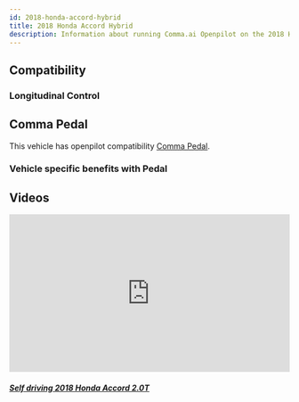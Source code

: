 ```yaml
---
id: 2018-honda-accord-hybrid
title: 2018 Honda Accord Hybrid
description: Information about running Comma.ai Openpilot on the 2018 Honda Accord Hybrid
---
```



## Compatibility

### Longitudinal Control



## Comma Pedal

This vehicle has openpilot compatibility [Comma Pedal](/hardware/pedal).

### Vehicle specific benefits with Pedal



## Videos

<div class="card-deck">
<div class="card">
<div class="card-image">
<div class="embed-responsive embed-responsive-16by9">
<div style="left: 0; width: 100%; height: 0; position: relative; padding-bottom: 56.2493%;"><iframe src="https://www.youtube.com/embed/1zCtj3ckGFo?rel=0&amp;showinfo=0" style="border: 0; top: 0; left: 0; width: 100%; height: 100%; position: absolute;" allowfullscreen scrolling="no"></iframe></div>
</div>
</div>
<div class="card-body">
<h5 class="card-title"><a href="https://www.youtube.com/watch?v&#x3D;1zCtj3ckGFo" target="_blank">Self driving 2018 Honda Accord 2.0T</a></h5>

</div>
</div>
</div>
      
